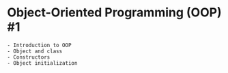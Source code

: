 # Object-Oriented Programming (OOP) #1
    - Introduction to OOP
    - Object and class
    - Constructors
    - Object initialization